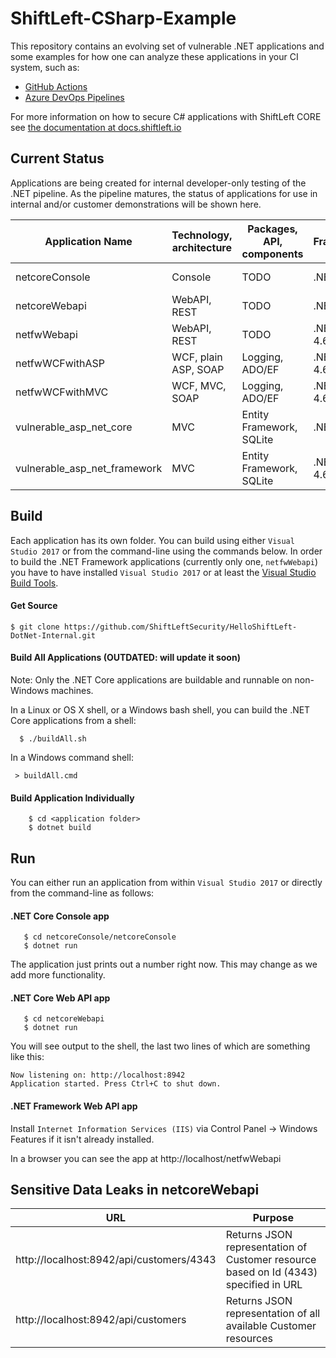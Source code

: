 # ShiftLeft-CSharp-Example
This repository contains an evolving set of vulnerable .NET applications and some examples for how one can analyze these applications in your CI system, such as:

- [GitHub Actions](.github/workflows/shiftleft.yml)
- [Azure DevOps Pipelines](azure-pipelines.yml)

For more information on how to secure C# applications with ShiftLeft CORE see [the documentation at docs.shiftleft.io](https://docs.shiftleft.io/ngsast/analyzing-applications/c-sharp)

## Current Status
Applications are being created for internal developer-only testing of the .NET pipeline. As the pipeline matures, the status of applications for use in internal and/or customer demonstrations will be shown here.

| Application Name |Technology, architecture | Packages, API, components | Framework/Version | Role
|------------------|-------------------------|-----------------|-------------------|------|
| netcoreConsole | Console | TODO | .NET Core 2.0 | Internal testing
| netcoreWebapi | WebAPI, REST | TODO | .NET Core 2.0 | Internal testing
| netfwWebapi | WebAPI, REST | TODO | .NET Framework 4.6.1 | Internal testing
| netfwWCFwithASP | WCF, plain ASP, SOAP | Logging, ADO/EF | .NET Framework 4.6.1 | Internal testing   
| netfwWCFwithMVC | WCF, MVC, SOAP  | Logging, ADO/EF  | .NET Framework 4.6.1  | Internal testing
| vulnerable_asp_net_core | MVC  | Entity Framework, SQLite | .NET Core 2.1 | Internal testing
| vulnerable_asp_net_framework | MVC  | Entity Framework, SQLite | .NET Framework 4.6.1 | Internal testing

## Build
Each application has its own folder. You can build using either `Visual Studio 2017` or from the command-line using the commands below.
In order to build the .NET Framework applications (currently only one, `netfwWebapi`) you have to have installed `Visual Studio 2017` or at least the [Visual Studio Build Tools](http://landinghub.visualstudio.com/visual-cpp-build-tools).

#### Get Source
`$ git clone https://github.com/ShiftLeftSecurity/HelloShiftLeft-DotNet-Internal.git`
    
#### Build All Applications (OUTDATED: will update it soon)

Note: Only the .NET Core applications are buildable and runnable on non-Windows machines.

In a Linux or OS X shell, or a Windows bash shell, you can build the .NET Core applications from a shell:

`  $ ./buildAll.sh`

In a Windows command shell:

` > buildAll.cmd`

#### Build Application Individually
```
    $ cd <application folder>
    $ dotnet build
```

## Run
You can either run an application from within `Visual Studio 2017` or directly from the command-line as follows:

#### .NET Core Console app
```
   $ cd netcoreConsole/netcoreConsole
   $ dotnet run
```
The application just prints out a number right now. This may change as we add more functionality.

#### .NET Core Web API app
```
   $ cd netcoreWebapi
   $ dotnet run
```

You will see output to the shell, the last two lines of which are something like this:

```
Now listening on: http://localhost:8942
Application started. Press Ctrl+C to shut down.
```

#### .NET Framework Web API app
Install `Internet Information Services (IIS)` via Control Panel -> Windows Features if it isn't already installed.

In a browser you can see the app at http://localhost/netfwWebapi
 

## Sensitive Data Leaks in netcoreWebapi

| URL | Purpose |
| --- | ------- |
| http://localhost:8942/api/customers/4343 | Returns JSON representation of Customer resource based on Id (4343) specified in URL |
| http://localhost:8942/api/customers   | Returns JSON representation of all available Customer resources |








